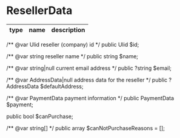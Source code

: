 # ResellerData
| type                | name           | description                                            |
|---------------------|----------------|--------------------------------------------------------|

/** @var Ulid reseller (company) id */
public Ulid $id;

/** @var string reseller name */
public string $name;

/** @var string|null current email address */
public ?string $email;

/** @var AddressData|null address data for the reseller */
public ?AddressData $defaultAddress;

/** @var PaymentData payment information */
public PaymentData $payment;

public bool $canPurchase;

/** @var string[] */
public array $canNotPurchaseReasons = [];
